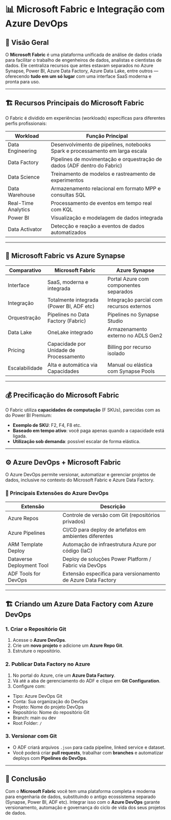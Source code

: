 # 📊 Microsoft Fabric e Integração com Azure DevOps

## 🧭 Visão Geral

O **Microsoft Fabric** é uma plataforma unificada de análise de dados criada para facilitar o trabalho de engenheiros de dados, analistas e cientistas de dados. Ele centraliza recursos que antes estavam separados no Azure Synapse, Power BI, Azure Data Factory, Azure Data Lake, entre outros — oferecendo **tudo em um só lugar** com uma interface SaaS moderna e pronta para uso.

---

## 🏗️ Recursos Principais do Microsoft Fabric

O Fabric é dividido em experiências (workloads) específicas para diferentes perfis profissionais:

| Workload           | Função Principal                                                                 |
|--------------------|----------------------------------------------------------------------------------|
| Data Engineering   | Desenvolvimento de pipelines, notebooks Spark e processamento em larga escala   |
| Data Factory       | Pipelines de movimentação e orquestração de dados (ADF dentro do Fabric)         |
| Data Science       | Treinamento de modelos e rastreamento de experimentos                           |
| Data Warehouse     | Armazenamento relacional em formato MPP e consultas SQL                          |
| Real-Time Analytics| Processamento de eventos em tempo real com KQL                                  |
| Power BI           | Visualização e modelagem de dados integrada                                     |
| Data Activator     | Detecção e reação a eventos de dados automatizados                              |

---

## 🔁 Microsoft Fabric vs Azure Synapse

| Comparativo         | Microsoft Fabric                         | Azure Synapse                                 |
|---------------------|------------------------------------------|-----------------------------------------------|
| Interface           | SaaS, moderna e integrada                | Portal Azure com componentes separados        |
| Integração          | Totalmente integrada (Power BI, ADF etc) | Integração parcial com recursos externos      |
| Orquestração        | Pipelines no Data Factory (Fabric)       | Pipelines no Synapse Studio                   |
| Data Lake           | OneLake integrado                        | Armazenamento externo no ADLS Gen2            |
| Pricing             | Capacidade por Unidade de Processamento  | Billing por recurso isolado                   |
| Escalabilidade      | Alta e automática via Capacidades        | Manual ou elástica com Synapse Pools          |

---

## 💰 Precificação do Microsoft Fabric

O Fabric utiliza **capacidades de computação** (F SKUs), parecidas com as do Power BI Premium:

- **Exemplo de SKU**: F2, F4, F8 etc.
- **Baseado em tempo ativo**: você paga apenas quando a capacidade está ligada.
- **Utilização sob demanda**: possível escalar de forma elástica.

---

## ⚙️ Azure DevOps + Microsoft Fabric

O Azure DevOps permite versionar, automatizar e gerenciar projetos de dados, inclusive no contexto do Microsoft Fabric e Azure Data Factory.

### 🧩 Principais Extensões do Azure DevOps

| Extensão                  | Descrição                                                           |
|---------------------------|---------------------------------------------------------------------|
| Azure Repos               | Controle de versão com Git (repositórios privados)                  |
| Azure Pipelines           | CI/CD para deploy de artefatos em ambientes diferentes              |
| ARM Template Deploy       | Automação de infraestrutura Azure por código (IaC)                  |
| Dataverse Deployment Tool | Deploy de soluções Power Platform / Fabric via DevOps               |
| ADF Tools for DevOps      | Extensão específica para versionamento de Azure Data Factory        |

---

## 🏗️ Criando um Azure Data Factory com Azure DevOps

### 1. Criar o Repositório Git

1. Acesse o **Azure DevOps**.
2. Crie um **novo projeto** e adicione um **Azure Repo Git**.
3. Estruture o repositório.

### 2. Publicar Data Factory no Azure

1. No portal do Azure, crie um **Azure Data Factory**.
2. Vá até a aba de gerenciamento do ADF e clique em **Git Configuration**.
3. Configure com:
- Tipo: Azure DevOps Git
- Conta: Sua organização do DevOps
- Projeto: Nome do projeto DevOps
- Repositório: Nome do repositório Git
- Branch: main ou dev
- Root Folder: `/`

### 3. Versionar com Git

- O ADF criará arquivos `.json` para cada pipeline, linked service e dataset.
- Você poderá criar **pull requests**, trabalhar com **branches** e automatizar deploys com **Pipelines do DevOps**.

---

## 📌 Conclusão

Com o **Microsoft Fabric** você tem uma plataforma completa e moderna para engenharia de dados, substituindo o antigo ecossistema separado (Synapse, Power BI, ADF etc). Integrar isso com o **Azure DevOps** garante versionamento, automação e governança do ciclo de vida dos seus projetos de dados.
